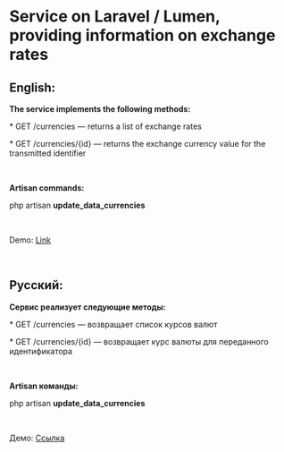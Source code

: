 <h1>Service on Laravel / Lumen, providing information on exchange rates</h1>
<h2>English:</h2>
<p><b>The service implements the following methods:</b></p>
<p>* GET /currencies — returns a list of exchange rates</p>
<p>* GET /currencies/{id} — returns the exchange currency value for the transmitted identifier</p>
</br>
<p><b>Artisan commands:</b></p>
<p>php artisan <b>update_data_currencies</b></p>
</br>
<p>Demo: <a href="http://currencies-ll.yuri-pupynin.ru/currencies">Link</a></p>
</br>
<h2>Русский:</h2>
<p><b>Сервис реализует следующие методы:</b></p>
<p>* GET /currencies — возвращает список курсов валют</p>
<p>* GET /currencies/{id} — возвращает курс валюты для переданного идентификатора</p>
</br>
<p><b>Artisan команды:</b></p>
<p>php artisan <b>update_data_currencies</b></p>
</br>
<p>Демо: <a href="http://currencies-ll.yuri-pupynin.ru/currencies">Ссылка</a></p>
